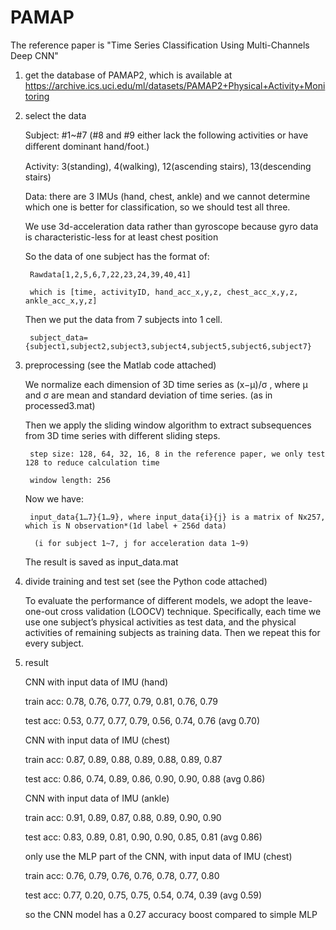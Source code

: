 # PAMAP

The reference paper is "Time Series Classification Using Multi-Channels Deep CNN"

1. get the database of PAMAP2, which is available at https://archive.ics.uci.edu/ml/datasets/PAMAP2+Physical+Activity+Monitoring

2. select the data

	Subject: #1~#7 (#8 and #9 either lack the following activities or have diﬀerent dominant hand/foot.)
	
	Activity: 3(standing), 4(walking), 12(ascending stairs), 13(descending stairs)
	
	Data: there are 3 IMUs (hand, chest, ankle) and we cannot determine which one is better for classification, so we should test all three.
	
	We use 3d-acceleration data rather than gyroscope because gyro data is characteristic-less for at least chest position
	
	So the data of one subject has the format of:
	
		Rawdata[1,2,5,6,7,22,23,24,39,40,41]
		
		which is [time, activityID, hand_acc_x,y,z, chest_acc_x,y,z, ankle_acc_x,y,z] 
		
	Then we put the data from 7 subjects into 1 cell.
	
		subject_data={subject1,subject2,subject3,subject4,subject5,subject6,subject7} 
		
3. preprocessing (see the Matlab code attached)

	We normalize each dimension of 3D time series as (x−μ)/σ , where μ and σ are mean and standard deviation of time series. (as in processed3.mat)
	
	Then we apply the sliding window algorithm to extract subsequences from 3D time series with different sliding steps. 
	
		step size: 128, 64, 32, 16, 8 in the reference paper, we only test 128 to reduce calculation time
		
		window length: 256
		
	Now we have:
	
		input_data{1…7}{1…9}, where input_data{i}{j} is a matrix of Nx257, which is N observation*(1d label + 256d data)
		
		 (i for subject 1~7, j for acceleration data 1~9)
		 
	The result is saved as input_data.mat
	
4. divide training and test set (see the Python code attached)

	To evaluate the performance of different models, we adopt the leave-one-out cross validation (LOOCV) technique. Specifically, each time we use one subject’s physical activities as test data, and the physical activities of remaining subjects as training data. Then we repeat this for every subject.
	
5. result

	CNN with input data of IMU (hand)
	
	train acc: 0.78, 0.76, 0.77, 0.79, 0.81, 0.76, 0.79
	
	test acc:  0.53, 0.77, 0.77, 0.79, 0.56, 0.74, 0.76 (avg 0.70)
	
	CNN with input data of IMU (chest)
	
	train acc: 0.87, 0.89, 0.88, 0.89, 0.88, 0.89, 0.87
	
	test acc:  0.86, 0.74, 0.89, 0.86, 0.90, 0.90, 0.88 (avg 0.86)	
	
	CNN with input data of IMU (ankle)
	
	train acc: 0.91, 0.89, 0.87, 0.88, 0.89, 0.90, 0.90
	
	test acc:  0.83, 0.89, 0.81, 0.90, 0.90, 0.85, 0.81 (avg 0.86)
	
	only use the MLP part of the CNN, with input data of IMU (chest)
	
	train acc: 0.76, 0.79, 0.76, 0.76, 0.78, 0.77, 0.80
	
	test acc:  0.77, 0.20, 0.75, 0.75, 0.54, 0.74, 0.39 (avg 0.59)
	
	so the CNN model has a 0.27 accuracy boost compared to simple MLP
